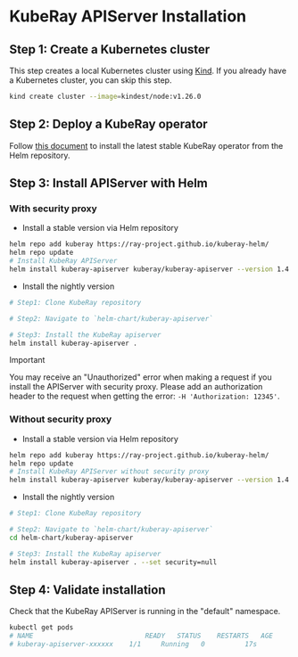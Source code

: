 # KubeRay APIServer Installation

## Step 1: Create a Kubernetes cluster

This step creates a local Kubernetes cluster using [Kind](https://kind.sigs.k8s.io/). If you already have a Kubernetes
cluster, you can skip this step.

```sh
kind create cluster --image=kindest/node:v1.26.0
```

## Step 2: Deploy a KubeRay operator

Follow [this
document](https://docs.ray.io/en/latest/cluster/kubernetes/getting-started/kuberay-operator-installation.html#kuberay-operator-deploy)
to install the latest stable KubeRay operator from the Helm repository.

## Step 3: Install APIServer with Helm

### With security proxy

- Install a stable version via Helm repository

```sh
helm repo add kuberay https://ray-project.github.io/kuberay-helm/
helm repo update
# Install KubeRay APIServer
helm install kuberay-apiserver kuberay/kuberay-apiserver --version 1.4.0
```

- Install the nightly version

```sh
# Step1: Clone KubeRay repository

# Step2: Navigate to `helm-chart/kuberay-apiserver`

# Step3: Install the KubeRay apiserver
helm install kuberay-apiserver .
```

> [!IMPORTANT]
> You may receive an "Unauthorized" error when making a request if you install the
> APIServer with security proxy. Please add an authorization header to the request when
> getting the error: `-H 'Authorization: 12345'`.

### Without security proxy

- Install a stable version via Helm repository

```sh
helm repo add kuberay https://ray-project.github.io/kuberay-helm/
helm repo update
# Install KubeRay APIServer without security proxy
helm install kuberay-apiserver kuberay/kuberay-apiserver --version 1.4.0 --set security=null
```

- Install the nightly version

```sh
# Step1: Clone KubeRay repository

# Step2: Navigate to `helm-chart/kuberay-apiserver`
cd helm-chart/kuberay-apiserver

# Step3: Install the KubeRay apiserver
helm install kuberay-apiserver . --set security=null
```

## Step 4: Validate installation

Check that the KubeRay APIServer is running in the "default" namespace.

```sh
kubectl get pods
# NAME                            READY   STATUS    RESTARTS   AGE
# kuberay-apiserver-xxxxxx    1/1     Running   0          17s
```
